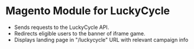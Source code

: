 # Magento Module for LuckyCycle

* Sends requests to the LuckyCycle API.
* Redirects eligible users to the banner of iframe game.
* Displays landing page in "/luckycycle" URL with relevant campaign info
